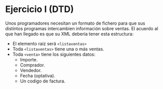 # Ejercicio I (DTD)
Unos programadores necesitan un formato de fichero para que sus distintos programas intercambien información sobre ventas. El acuerdo al que han llegado es que su XML debería tener esta estructura:

- El elemento raíz será `<listaventas>`
- Toda `<listaventas>` tiene una o más ventas.
- Toda `<venta>` tiene los siguientes datos:
  - Importe.
  - Comprador.
  - Vendedor.
  - Fecha (optativa).
  - Un codigo de factura.